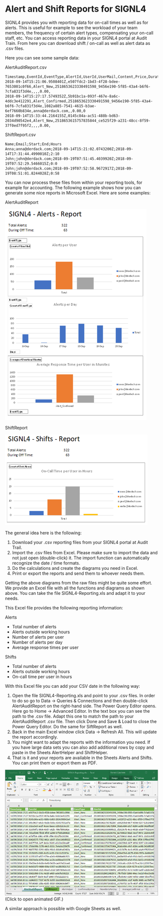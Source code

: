 # Alert and Shift Reports for SIGNL4

SIGNL4 provides you with reporting data for on-call times as well as for alerts. This is useful for example to see the workload of your team members, the frequency of certain alert types, compensating your on-call staff, etc. You can access reporting data in your SIGNL4 portal at Audit Train. From here you can download shift / on-call as well as alert data as .csv files.

Here you can see some sample data:

AlertAuditReport.csv
```
Timestamp,EventId,EventType,AlertId,UserId,UserMail,Content,Price,Duration
2018-09-14T15:21:06.9508401Z,e507fdc2-1bd3-4f28-bdee-7653001c0f66,Alert_New,2518653623330491598_9456e190-5f85-43a4-b6f6-7cfa831f3d4e,,,,0.00,
2018-09-14T15:27:17.5749352Z,5b91bc1a-093f-467e-8a6c-4ddc3e412291,Alert_Confirmed,2518653623330491598_9456e190-5f85-43a4-b6f6-7cfa831f3d4e,1082a885-7541-4615-b3ae-6ef7660b834e,anna@derdack.com,,0.00,0
2018-09-14T15:33:44.2164155Z,0145c84a-ac51-488b-bd63-2034d90542e4,Alert_New,2518653615757835844_ce525f29-a231-48cc-8f59-37f0ed7f95f2,,,,0.00,
```
ShiftReport.csv
```
Name;Email;Start;End;Hours
Anna;anna@derdack.com;2018-09-14T15:21:02.0743200Z;2018-09-14T17:31:44.4990010Z;2:10
John;john@derdack.com;2018-09-19T07:51:45.4039920Z;2018-09-19T07:52:29.5466015Z;0:0
John;john@derdack.com;2018-09-19T07:52:58.9672917Z;2018-09-19T08:51:01.8244028Z;0:58
```
You can now process these files from within your reporting tools, for example for accounting. The following example shows how you can generate some nice reports in Microsoft Excel. Here are some examples:

AlertAuditReport

![Alerts Report](Alerts-Report.PNG)

ShiftReport

![Shifts Report](Shifts-Report.PNG)

The general idea here is the following:

1. Download your .csv reporting files from your SIGNL4 portal at Audit Trail.
2. Import the .csv files from Excel. Please make sure to import the data and not just open (double-click) it. The import function can automatically recognize the date / time formats.
3. Do the calculations and create the diagrams you need in Excel.
4. Print or export the reports and send them to whoever needs them.

Getting the above diagrams from the raw files might be quite some effort. We provide an Excel file with all the functions and diagrams as shown above. You can take the file SIGNL4-Reporting.xls and adapt it to your needs.

This Excel file provides the following reporting information:

Alerts
- Total number of alerts
- Alerts outside working hours
- Number of alerts per user
- Number of alerts per day
- Average response times per user

Shifts
- Total number of alerts
- Alerts outside working hours
- On-call time per user in hours

With this Excel file you can add your CSV date in the following way:
1. Open the file SIGNL4-Reporting.xls and point to your .csv files. In order to do so go to Data -> Queries & Connections and then double-click AlertAuditReport on the right-hand side. The Power Query Editor opens. Here go to Home -> Advanced Editor. In the text box you can see the path to the .csv file. Adapt this one to match the path to your AlertAuditReport .csv file. Then click Done and Save & Load to close the Power Query Editor. Do the same for SiftReport as well.
2. Back in the main Excel window click Data -> Refresh All. This will update the report accordingly.
3. You might want to adapt the reports with the information you need. If you have large data sets you can also add additional rows by copy and paste in the Sheets AlertHelper and ShiftHelper.
4. That is it and your reports are available in the Sheets Alerts and Shifts. You can print them or export them as PDF.

![Excel Import](Excel-Import.gif)
(Click to open animated GIF.)

A similar approach is possible with Google Sheets as well.
